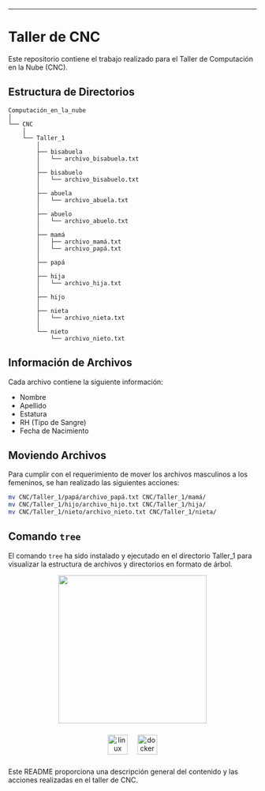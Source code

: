 
---

# Taller de CNC

Este repositorio contiene el trabajo realizado para el Taller de Computación en la Nube (CNC).

## Estructura de Directorios

```
Computación_en_la_nube
│
└── CNC
    │
    └── Taller_1
        │
        ├── bisabuela
        │   └── archivo_bisabuela.txt
        │
        ├── bisabuelo
        │   └── archivo_bisabuelo.txt
        │
        ├── abuela
        │   └── archivo_abuela.txt
        │
        ├── abuelo
        │   └── archivo_abuelo.txt
        │
        ├── mamá
        │   ├── archivo_mamá.txt
        │   └── archivo_papá.txt
        │
        ├── papá
        │
        ├── hija
        │   └── archivo_hija.txt
        │
        ├── hijo
        │
        ├── nieta
        │   └── archivo_nieta.txt
        │
        └── nieto
            └── archivo_nieto.txt
```

## Información de Archivos

Cada archivo contiene la siguiente información:

- Nombre
- Apellido
- Estatura
- RH (Tipo de Sangre)
- Fecha de Nacimiento

## Moviendo Archivos

Para cumplir con el requerimiento de mover los archivos masculinos a los femeninos, se han realizado las siguientes acciones:

```bash
mv CNC/Taller_1/papá/archivo_papá.txt CNC/Taller_1/mamá/
mv CNC/Taller_1/hijo/archivo_hijo.txt CNC/Taller_1/hija/
mv CNC/Taller_1/nieto/archivo_nieto.txt CNC/Taller_1/nieta/
```

## Comando `tree`

El comando `tree` ha sido instalado y ejecutado en el directorio Taller_1 para visualizar la estructura de archivos y directorios en formato de árbol.

<div align="center">
  <img height="300" src="https://media.tenor.com/dHk-LfzHrtwAAAAi/linux-computer.gif"  />
</div>

###

<div align="center">
  <img src="https://cdn.jsdelivr.net/gh/devicons/devicon/icons/linux/linux-original.svg" height="40" alt="linux logo"  />
  <img width="12" />
  <img src="https://cdn.jsdelivr.net/gh/devicons/devicon/icons/docker/docker-original.svg" height="40" alt="docker logo"  />
</div>

###

Este README proporciona una descripción general del contenido y las acciones realizadas en el taller de CNC.
